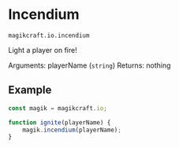 # Incendium

`magikcraft.io.incendium`

Light a player on fire!

Arguments: playerName (`string`)
Returns: nothing

## Example

```javascript
const magik = magikcraft.io;

function ignite(playerName) {
    magik.incendium(playerName);
}
```